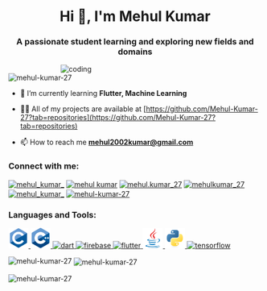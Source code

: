 <h1 align="center">Hi 👋, I'm Mehul Kumar</h1>
<h3 align="center">A passionate student learning and exploring new fields and domains</h3>

<img align = "right" alt = "coding" width = "400" src = "https://camo.githubusercontent.com/5ddf73ad3a205111cf8c686f687fc216c2946a75005718c8da5b837ad9de78c9/68747470733a2f2f7468756d62732e6766796361742e636f6d2f4576696c4e657874446576696c666973682d736d616c6c2e676966">

<p align="left"> <img src="https://komarev.com/ghpvc/?username=mehul-kumar-27&label=Profile%20views&color=0e75b6&style=flat" alt="mehul-kumar-27" /> </p>

- 🌱 I’m currently learning **Flutter, Machine Learning**

- 👨‍💻 All of my projects are available at [https://github.com/Mehul-Kumar-27?tab=repositories](https://github.com/Mehul-Kumar-27?tab=repositories)

- 📫 How to reach me **mehul2002kumar@gmail.com**

<h3 align="left">Connect with me:</h3>
<p align="left">
<a href="https://twitter.com/mehul_kumar_" target="blank"><img align="center" src="https://raw.githubusercontent.com/rahuldkjain/github-profile-readme-generator/master/src/images/icons/Social/twitter.svg" alt="mehul_kumar_" height="30" width="40" /></a>
<a href="https://linkedin.com/in/mehul kumar" target="blank"><img align="center" src="https://raw.githubusercontent.com/rahuldkjain/github-profile-readme-generator/master/src/images/icons/Social/linked-in-alt.svg" alt="mehul kumar" height="30" width="40" /></a>
<a href="https://instagram.com/mehul.kumar_27" target="blank"><img align="center" src="https://raw.githubusercontent.com/rahuldkjain/github-profile-readme-generator/master/src/images/icons/Social/instagram.svg" alt="mehul.kumar_27" height="30" width="40" /></a>
<a href="https://www.codechef.com/users/mehulkumar_27" target="blank"><img align="center" src="https://cdn.jsdelivr.net/npm/simple-icons@3.1.0/icons/codechef.svg" alt="mehulkumar_27" height="30" width="40" /></a>
<a href="https://www.hackerrank.com/mehul_kumar_" target="blank"><img align="center" src="https://raw.githubusercontent.com/rahuldkjain/github-profile-readme-generator/master/src/images/icons/Social/hackerrank.svg" alt="mehul_kumar_" height="30" width="40" /></a>
<a href="https://www.leetcode.com/mehul-kumar-27" target="blank"><img align="center" src="https://raw.githubusercontent.com/rahuldkjain/github-profile-readme-generator/master/src/images/icons/Social/leet-code.svg" alt="mehul-kumar-27" height="30" width="40" /></a>
</p>

<h3 align="left">Languages and Tools:</h3>
<p align="left"> <a href="https://www.cprogramming.com/" target="_blank" rel="noreferrer"> <img src="https://raw.githubusercontent.com/devicons/devicon/master/icons/c/c-original.svg" alt="c" width="40" height="40"/> </a> <a href="https://www.w3schools.com/cpp/" target="_blank" rel="noreferrer"> <img src="https://raw.githubusercontent.com/devicons/devicon/master/icons/cplusplus/cplusplus-original.svg" alt="cplusplus" width="40" height="40"/> </a> <a href="https://dart.dev" target="_blank" rel="noreferrer"> <img src="https://www.vectorlogo.zone/logos/dartlang/dartlang-icon.svg" alt="dart" width="40" height="40"/> </a> <a href="https://firebase.google.com/" target="_blank" rel="noreferrer"> <img src="https://www.vectorlogo.zone/logos/firebase/firebase-icon.svg" alt="firebase" width="40" height="40"/> </a> <a href="https://flutter.dev" target="_blank" rel="noreferrer"> <img src="https://www.vectorlogo.zone/logos/flutterio/flutterio-icon.svg" alt="flutter" width="40" height="40"/> </a> <a href="https://www.java.com" target="_blank" rel="noreferrer"> <img src="https://raw.githubusercontent.com/devicons/devicon/master/icons/java/java-original.svg" alt="java" width="40" height="40"/> </a> <a href="https://www.python.org" target="_blank" rel="noreferrer"> <img src="https://raw.githubusercontent.com/devicons/devicon/master/icons/python/python-original.svg" alt="python" width="40" height="40"/> </a> <a href="https://www.tensorflow.org" target="_blank" rel="noreferrer"> <img src="https://www.vectorlogo.zone/logos/tensorflow/tensorflow-icon.svg" alt="tensorflow" width="40" height="40"/> </a> </p>

<p><img align="left" src="https://github-readme-stats.vercel.app/api/top-langs?username=mehul-kumar-27&show_icons=true&locale=en&layout=compact" alt="mehul-kumar-27" /></p>

<p>&nbsp;<img align="center" src="https://github-readme-stats.vercel.app/api?username=mehul-kumar-27&show_icons=true&locale=en" alt="mehul-kumar-27" /></p>

<p><img align="center" src="https://github-readme-streak-stats.herokuapp.com/?user=mehul-kumar-27&" alt="mehul-kumar-27" /></p>
